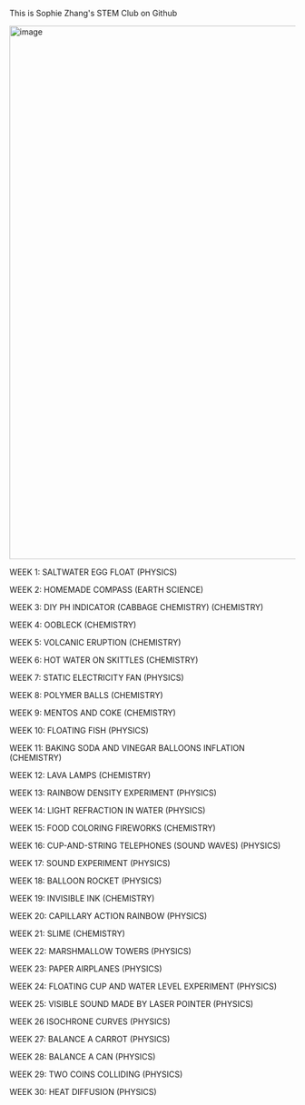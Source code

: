 This is Sophie Zhang's STEM Club on Github

<img width="724" height="940" alt="image" src="https://github.com/user-attachments/assets/f12def7b-293e-4e0c-b99d-8475d7e64d6d" />

WEEK 1: SALTWATER EGG FLOAT (PHYSICS)	

WEEK 2: HOMEMADE COMPASS (EARTH SCIENCE)	

WEEK 3: DIY PH INDICATOR (CABBAGE CHEMISTRY) (CHEMISTRY)	

WEEK 4: OOBLECK (CHEMISTRY)	

WEEK 5: VOLCANIC ERUPTION (CHEMISTRY)	

WEEK 6: HOT WATER ON SKITTLES (CHEMISTRY)	

WEEK 7: STATIC ELECTRICITY FAN (PHYSICS)	

WEEK 8: POLYMER BALLS (CHEMISTRY)	

WEEK 9: MENTOS AND COKE (CHEMISTRY)	

WEEK 10: FLOATING FISH (PHYSICS)	

WEEK 11: BAKING SODA AND VINEGAR BALLOONS INFLATION (CHEMISTRY)	

WEEK 12: LAVA LAMPS (CHEMISTRY)	

WEEK 13: RAINBOW DENSITY EXPERIMENT (PHYSICS)	

WEEK 14: LIGHT REFRACTION IN WATER (PHYSICS)	

WEEK 15: FOOD COLORING FIREWORKS (CHEMISTRY)	

WEEK 16: CUP-AND-STRING TELEPHONES (SOUND WAVES) (PHYSICS)

WEEK 17: SOUND EXPERIMENT (PHYSICS)	

WEEK 18: BALLOON ROCKET (PHYSICS)	

WEEK 19: INVISIBLE INK (CHEMISTRY)	

WEEK 20: CAPILLARY ACTION RAINBOW (PHYSICS)	

WEEK 21: SLIME (CHEMISTRY)	

WEEK 22: MARSHMALLOW TOWERS (PHYSICS)	

WEEK 23: PAPER AIRPLANES (PHYSICS)	

WEEK 24: FLOATING CUP AND WATER LEVEL EXPERIMENT (PHYSICS)	

WEEK 25: VISIBLE SOUND MADE BY LASER POINTER (PHYSICS)	

WEEK 26 ISOCHRONE CURVES (PHYSICS)	

WEEK 27: BALANCE A CARROT (PHYSICS)	

WEEK 28: BALANCE A CAN (PHYSICS)	

WEEK 29: TWO COINS COLLIDING (PHYSICS)	

WEEK 30: HEAT DIFFUSION (PHYSICS)	


